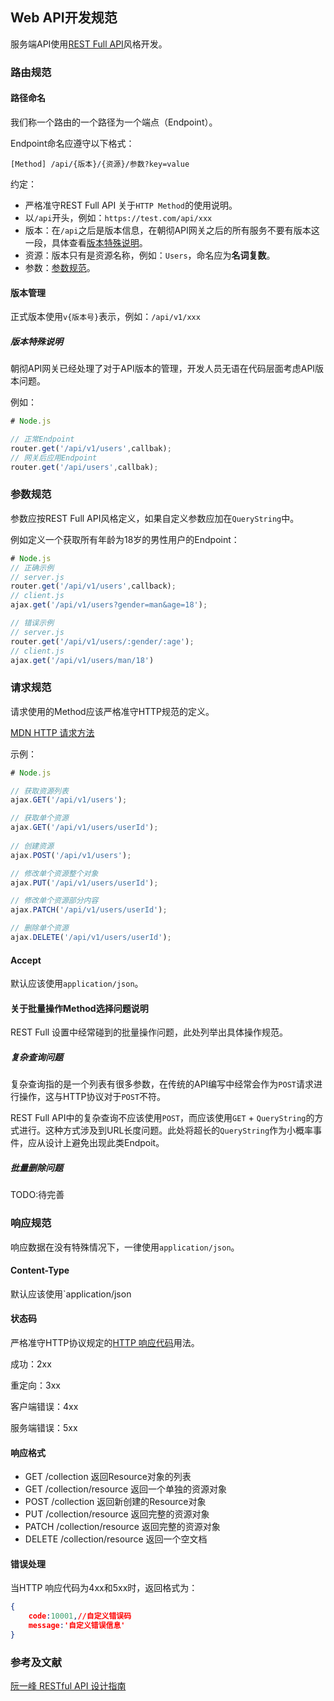 ## Web API开发规范
服务端API使用[REST Full API](http://www.ruanyifeng.com/blog/2014/05/restful_api.html)风格开发。

### 路由规范

#### 路径命名

我们称一个路由的一个路径为一个端点（Endpoint）。

Endpoint命名应遵守以下格式：

```
[Method] /api/{版本}/{资源}/参数?key=value
```

约定：

+ 严格准守REST Full API 关于`HTTP Method`的使用说明。
+ 以`/api`开头，例如：`https://test.com/api/xxx`
+ 版本：在`/api`之后是版本信息，在朝彻API网关之后的所有服务不要有版本这一段，具体查看[版本特殊说明](#/版本特殊说明)。
+ 资源：版本只有是资源名称，例如：`Users`，命名应为**名词复数**。
+ 参数：[参数规范](#/参数规范)。

#### 版本管理

正式版本使用`v{版本号}`表示，例如：`/api/v1/xxx`

##### 版本特殊说明

朝彻API网关已经处理了对于API版本的管理，开发人员无语在代码层面考虑API版本问题。

例如：

```javascript
# Node.js

// 正常Endpoint
router.get('/api/v1/users',callbak);
// 网关后应用Endpoint
router.get('/api/users',callbak);

```



### 参数规范

参数应按REST Full API风格定义，如果自定义参数应加在`QueryString`中。

例如定义一个获取所有年龄为18岁的男性用户的Endpoint：

```javascript
# Node.js
// 正确示例
// server.js
router.get('/api/v1/users',callback);
// client.js
ajax.get('/api/v1/users?gender=man&age=18');

// 错误示例
// server.js
router.get('/api/v1/users/:gender/:age');
// client.js
ajax.get('/api/v1/users/man/18')
```



### 请求规范

请求使用的Method应该严格准守HTTP规范的定义。

[MDN HTTP 请求方法](https://developer.mozilla.org/zh-CN/docs/Web/HTTP/Methods)

示例：

```javascript
# Node.js

// 获取资源列表
ajax.GET('/api/v1/users');

// 获取单个资源
ajax.GET('/api/v1/users/userId');
         
// 创建资源
ajax.POST('/api/v1/users');

// 修改单个资源整个对象
ajax.PUT('/api/v1/users/userId');

// 修改单个资源部分内容
ajax.PATCH('/api/v1/users/userId');

// 删除单个资源
ajax.DELETE('/api/v1/users/userId');
```

#### Accept

默认应该使用`application/json`。

#### 关于批量操作Method选择问题说明

REST Full 设置中经常碰到的批量操作问题，此处列举出具体操作规范。

##### 复杂查询问题

复杂查询指的是一个列表有很多参数，在传统的API编写中经常会作为`POST`请求进行操作，这与HTTP协议对于`POST`不符。

REST Full  API中的复杂查询不应该使用`POST`，而应该使用`GET` + `QueryString`的方式进行。这种方式涉及到URL长度问题。此处将超长的`QueryString`作为小概率事件，应从设计上避免出现此类Endpoit。

##### 批量删除问题

TODO:待完善

### 响应规范 

响应数据在没有特殊情况下，一律使用`application/json`。

#### Content-Type

默认应该使用`application/json

#### 状态码

严格准守HTTP协议规定的[HTTP 响应代码](https://developer.mozilla.org/zh-CN/docs/Web/HTTP/Status)用法。

成功：2xx

重定向：3xx

客户端错误：4xx

服务端错误：5xx

#### 响应格式

- GET /collection 返回Resource对象的列表
- GET /collection/resource 返回一个单独的资源对象
- POST /collection 返回新创建的Resource对象
- PUT /collection/resource 返回完整的资源对象
- PATCH /collection/resource 返回完整的资源对象
- DELETE /collection/resource 返回一个空文档

#### 错误处理

当HTTP 响应代码为4xx和5xx时，返回格式为：

```json
{
    code:10001,//自定义错误码
    message:'自定义错误信息'
}
```



### 参考及文献

[阮一峰 RESTful API 设计指南](http://www.ruanyifeng.com/blog/2014/05/restful_api.html)

### 